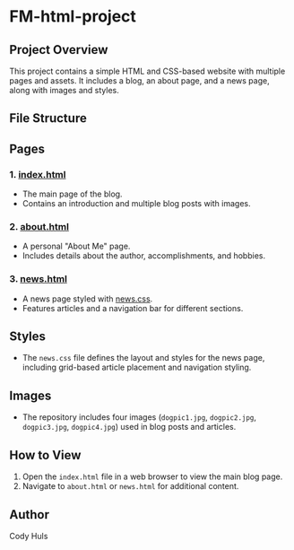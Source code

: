 # FM-html-project

## Project Overview

This project contains a simple HTML and CSS-based website with multiple pages and assets. It includes a blog, an about page, and a news page, along with images and styles.

## File Structure

## Pages

### 1. [index.html](index.html)
- The main page of the blog.
- Contains an introduction and multiple blog posts with images.

### 2. [about.html](about.html)
- A personal "About Me" page.
- Includes details about the author, accomplishments, and hobbies.

### 3. [news.html](news.html)
- A news page styled with [news.css](news.css).
- Features articles and a navigation bar for different sections.

## Styles

- The `news.css` file defines the layout and styles for the news page, including grid-based article placement and navigation styling.

## Images

- The repository includes four images (`dogpic1.jpg`, `dogpic2.jpg`, `dogpic3.jpg`, `dogpic4.jpg`) used in blog posts and articles.

## How to View

1. Open the `index.html` file in a web browser to view the main blog page.
2. Navigate to `about.html` or `news.html` for additional content.

## Author

Cody Huls
